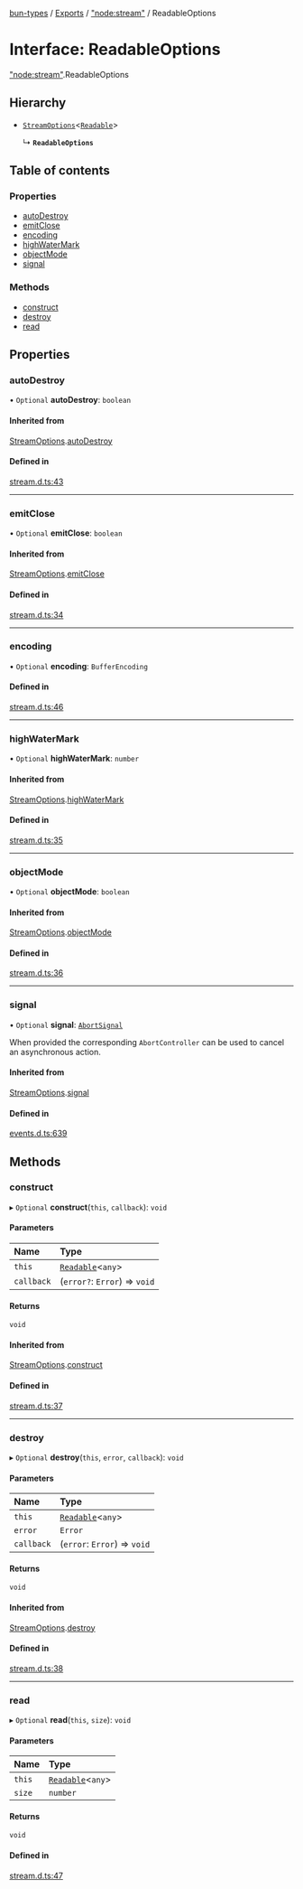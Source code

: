 [bun-types](../README.md) / [Exports](../modules.md) / ["node:stream"](../modules/node_stream_.md) / ReadableOptions

# Interface: ReadableOptions

["node:stream"](../modules/node_stream_.md).ReadableOptions

## Hierarchy

- [`StreamOptions`](stream_.StreamOptions.md)<[`Readable`](../classes/stream_.Readable.md)\>

  ↳ **`ReadableOptions`**

## Table of contents

### Properties

- [autoDestroy](node_stream_.ReadableOptions.md#autodestroy)
- [emitClose](node_stream_.ReadableOptions.md#emitclose)
- [encoding](node_stream_.ReadableOptions.md#encoding)
- [highWaterMark](node_stream_.ReadableOptions.md#highwatermark)
- [objectMode](node_stream_.ReadableOptions.md#objectmode)
- [signal](node_stream_.ReadableOptions.md#signal)

### Methods

- [construct](node_stream_.ReadableOptions.md#construct)
- [destroy](node_stream_.ReadableOptions.md#destroy)
- [read](node_stream_.ReadableOptions.md#read)

## Properties

### autoDestroy

• `Optional` **autoDestroy**: `boolean`

#### Inherited from

[StreamOptions](stream_.StreamOptions.md).[autoDestroy](stream_.StreamOptions.md#autodestroy)

#### Defined in

[stream.d.ts:43](https://github.com/valgaze/bun-types/blob/5e53f27/stream.d.ts#L43)

___

### emitClose

• `Optional` **emitClose**: `boolean`

#### Inherited from

[StreamOptions](stream_.StreamOptions.md).[emitClose](stream_.StreamOptions.md#emitclose)

#### Defined in

[stream.d.ts:34](https://github.com/valgaze/bun-types/blob/5e53f27/stream.d.ts#L34)

___

### encoding

• `Optional` **encoding**: `BufferEncoding`

#### Defined in

[stream.d.ts:46](https://github.com/valgaze/bun-types/blob/5e53f27/stream.d.ts#L46)

___

### highWaterMark

• `Optional` **highWaterMark**: `number`

#### Inherited from

[StreamOptions](stream_.StreamOptions.md).[highWaterMark](stream_.StreamOptions.md#highwatermark)

#### Defined in

[stream.d.ts:35](https://github.com/valgaze/bun-types/blob/5e53f27/stream.d.ts#L35)

___

### objectMode

• `Optional` **objectMode**: `boolean`

#### Inherited from

[StreamOptions](stream_.StreamOptions.md).[objectMode](stream_.StreamOptions.md#objectmode)

#### Defined in

[stream.d.ts:36](https://github.com/valgaze/bun-types/blob/5e53f27/stream.d.ts#L36)

___

### signal

• `Optional` **signal**: [`AbortSignal`](../modules.md#abortsignal)

When provided the corresponding `AbortController` can be used to cancel an asynchronous action.

#### Inherited from

[StreamOptions](stream_.StreamOptions.md).[signal](stream_.StreamOptions.md#signal)

#### Defined in

[events.d.ts:639](https://github.com/valgaze/bun-types/blob/5e53f27/events.d.ts#L639)

## Methods

### construct

▸ `Optional` **construct**(`this`, `callback`): `void`

#### Parameters

| Name | Type |
| :------ | :------ |
| `this` | [`Readable`](../classes/stream_.Readable.md)<`any`\> |
| `callback` | (`error?`: `Error`) => `void` |

#### Returns

`void`

#### Inherited from

[StreamOptions](stream_.StreamOptions.md).[construct](stream_.StreamOptions.md#construct)

#### Defined in

[stream.d.ts:37](https://github.com/valgaze/bun-types/blob/5e53f27/stream.d.ts#L37)

___

### destroy

▸ `Optional` **destroy**(`this`, `error`, `callback`): `void`

#### Parameters

| Name | Type |
| :------ | :------ |
| `this` | [`Readable`](../classes/stream_.Readable.md)<`any`\> |
| `error` | `Error` |
| `callback` | (`error`: `Error`) => `void` |

#### Returns

`void`

#### Inherited from

[StreamOptions](stream_.StreamOptions.md).[destroy](stream_.StreamOptions.md#destroy)

#### Defined in

[stream.d.ts:38](https://github.com/valgaze/bun-types/blob/5e53f27/stream.d.ts#L38)

___

### read

▸ `Optional` **read**(`this`, `size`): `void`

#### Parameters

| Name | Type |
| :------ | :------ |
| `this` | [`Readable`](../classes/stream_.Readable.md)<`any`\> |
| `size` | `number` |

#### Returns

`void`

#### Defined in

[stream.d.ts:47](https://github.com/valgaze/bun-types/blob/5e53f27/stream.d.ts#L47)
